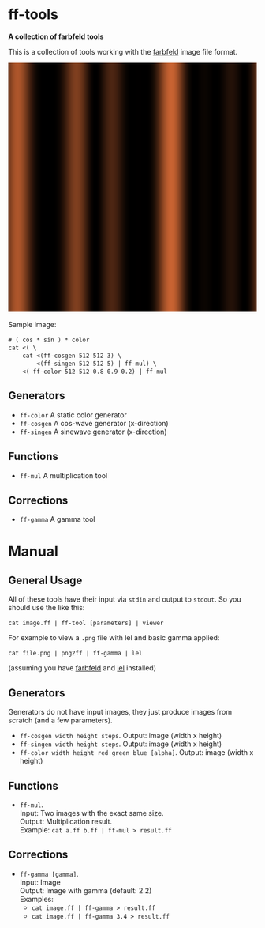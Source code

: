 ff-tools
========

**A collection of farbfeld tools**

This is a collection of tools working with the
[farbfeld](https://tools.suckless.org/farbfeld/) image file format.

![Sample image](demo.png)

Sample image:

    # ( cos * sin ) * color
    cat <( \
        cat <(ff-cosgen 512 512 3) \
            <(ff-singen 512 512 5) | ff-mul) \
        <( ff-color 512 512 0.8 0.9 0.2) | ff-mul

Generators
----------

- `ff-color` A static color generator
- `ff-cosgen` A cos-wave generator (x-direction)
- `ff-singen` A sinewave generator (x-direction)

Functions
---------

- `ff-mul` A multiplication tool

Corrections
-----------

- `ff-gamma` A gamma tool

Manual
======

General Usage
-------------

All of these tools have their input via `stdin` and output to `stdout`. So you
should use the like this:

    cat image.ff | ff-tool [parameters] | viewer

For example to view a `.png` file with lel and basic gamma applied:

    cat file.png | png2ff | ff-gamma | lel

(assuming you have [farbfeld](https://tools.suckless.org/farbfeld/) and
[lel](http://git.2f30.org/lel/) installed)

Generators
----------

Generators do not have input images, they just produce images from scratch
(and a few parameters).

- `ff-cosgen width height steps`. Output: image (width x height)
- `ff-singen width height steps`. Output: image (width x height)
- `ff-color width height red green blue [alpha]`. Output: image (width x
  height)

Functions
---------

- `ff-mul`.  
  Input: Two images with the exact same size.  
  Output: Multiplication result.  
  Example: `cat a.ff b.ff | ff-mul > result.ff`

Corrections
-----------

- `ff-gamma [gamma]`.  
  Input: Image  
  Output: Image with gamma (default: 2.2)  
  Examples:
  - `cat image.ff | ff-gamma > result.ff`  
  - `cat image.ff | ff-gamma 3.4 > result.ff`
